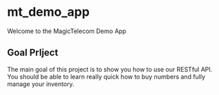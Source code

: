 # mt_demo_app
Welcome to the MagicTelecom Demo App

## Goal Prlject
The main goal of this project is to show you how to use our RESTful API. You should be able to learn really quick how to buy numbers and fully manage your inventory.

